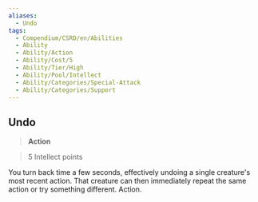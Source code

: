 ```yaml
---
aliases:
  - Undo
tags:
  - Compendium/CSRD/en/Abilities
  - Ability
  - Ability/Action
  - Ability/Cost/5
  - Ability/Tier/High
  - Ability/Pool/Intellect
  - Ability/Categories/Special-Attack
  - Ability/Categories/Support
---
```

  
    
## Undo    
>**Action**    
>5 Intellect points  
    
You turn back time a few seconds, effectively undoing a single creature's most recent action. That creature can then immediately repeat the same action or try something different. Action.